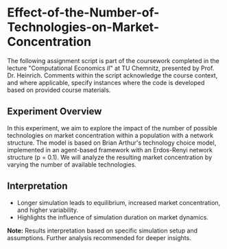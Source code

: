 # Effect-of-the-Number-of-Technologies-on-Market-Concentration
The following assignment script is part of the coursework completed in the lecture "Computational Economics $II$" at TU Chemnitz, presented by Prof. Dr. Heinrich. Comments within the script acknowledge the course context, and where applicable, specify instances where the code is developed based on provided course materials.

## Experiment Overview
In this experiment, we aim to explore the impact of the number of possible technologies on market concentration within a population with a network structure. The model is based on Brian Arthur's technology choice model, implemented in an agent-based framework with an Erdos-Renyi network structure (p = 0.1). We will analyze the resulting market concentration by varying the number of available technologies.

## Interpretation
- Longer simulation leads to equilibrium, increased market concentration, and higher variability.
- Highlights the influence of simulation duration on market dynamics.

**Note:** Results interpretation based on specific simulation setup and assumptions. Further analysis recommended for deeper insights.
